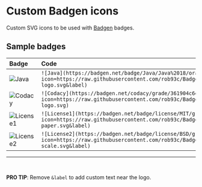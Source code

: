 # Custom Badgen icons

Custom SVG icons to be used with [Badgen](https://badgen.net) badges.

## Sample badges

| Badge | Code |
| :---- | :--- |
| ![Java](https://badgen.net/badge/Java/Java%2018/orange?icon=https://raw.githubusercontent.com/rob93c/BadgenIcons/master/icons/java-logo.svg&label) | `![Java](https://badgen.net/badge/Java/Java%2018/orange?icon=https://raw.githubusercontent.com/rob93c/BadgenIcons/master/icons/java-logo.svg&label)` |
| ![Codacy](https://badgen.net/codacy/grade/361904c6ec0d4a1490aa7d5593f8e26a?icon=https://raw.githubusercontent.com/rob93c/BadgenIcons/master/icons/codacy-logo.svg) | `![Codacy](https://badgen.net/codacy/grade/361904c6ec0d4a1490aa7d5593f8e26a?icon=https://raw.githubusercontent.com/rob93c/BadgenIcons/master/icons/codacy-logo.svg)` |
| ![License1](https://badgen.net/badge/license/MIT/grey?icon=https://raw.githubusercontent.com/rob93c/BadgenIcons/master/icons/license-paper.svg&label) | `![License1](https://badgen.net/badge/license/MIT/grey?icon=https://raw.githubusercontent.com/rob93c/BadgenIcons/master/icons/license-paper.svg&label)` |
| ![License2](https://badgen.net/badge/license/BSD/grey?icon=https://raw.githubusercontent.com/rob93c/BadgenIcons/master/icons/license-scale.svg&label) | `![License2](https://badgen.net/badge/license/BSD/grey?icon=https://raw.githubusercontent.com/rob93c/BadgenIcons/master/icons/license-scale.svg&label)` |

---
<br/>

**PRO TIP**: Remove `&label` to add custom text near the logo.
